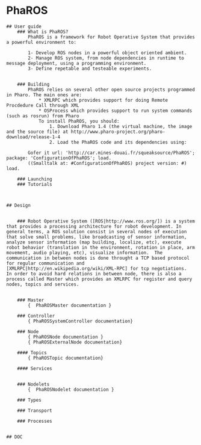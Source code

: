 # PhaROS
	## User guide
		### What is PhaROS? 
			PhaROS is a framework for Robot Operative System that provides a powerful environment to:
			
			1- Develop ROS nodes in a powerful object oriented ambient.
			2- Manage ROS system, from node dependencies in runtime to message deployment, using a programming environment.
			3- Define repetable and testeable experiments.
		
	
		### Building
			PhaROS relies on several other open source projects programmed in Pharo. The main ones are:
				* XMLRPC which provides support for doing Remote Procdedure Call through XML
				* OSProcess which provides support to run system commands (such as rosrun) from Pharo
				To install PhaROS, you should:
					1. Download Pharo 1.4 (the virtual machine, the image and the source file) at http://www.pharo-project.org/pharo-download/release-1-4
					2. Load the PhaROS code and its dependencies using:
		
			Gofer it url: 'http://car.mines-douai.fr/squeaksource/PhaROS'; package: 'ConfigurationOfPhaROS'; load.
			((Smalltalk at: #ConfigurationOfPhaROS) project version: #) load.
			
		### Launching
		### Tutorials 
			
		
		
	## Design 
	
	
		### Robot Operative System ([ROS|http://www.ros.org/]) is a system that provides a processing architecture for robot development. In general terms, a ROS solution consist in several nodes of execution that solve small problems, like broadcasting of sensor information, analyze sensor information (map building, localize, etc), execute robot behavior (translation in the environment, rotation in place, arm movement, audio playing, etc), visualize information.  The communication in between nodes is done throught a TCP based protocol for regular communication and [XMLRPC|http://en.wikipedia.org/wiki/XML-RPC] for tcp negotiations.  In order to avoid hard relations in between node, there is also a process called Master which provides an XMLRPC for register and query nodes, topics and services.
		
			
		### Master 
			{  PhaROSMaster documentation }
	
		### Controller
			{ PhaROSSystemController documentation}
			
		### Node 
			{ PhaROSNode documentation }
			{ PhaROSExternalNode documentation}
			
		#### Topics
			{ PhaROSTopic documentation}
			
		#### Services
			
			
		### Nodelets
			{  PhaROSNodelet documentation }

		### Types
		
		### Transport 
		
		### Processes

	 
	## DOC
		
	
	
	
	